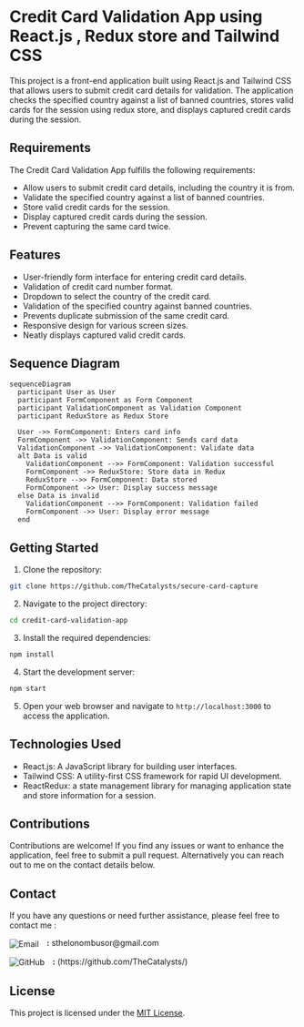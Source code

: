 # Credit Card Validation App using React.js , Redux store and Tailwind CSS

This project is a front-end application built using React.js and Tailwind CSS that allows users to submit credit card details for validation. The application checks the specified country against a list of banned countries, stores valid cards for the session using redux store, and displays captured credit cards during the session.

## Requirements

The Credit Card Validation App fulfills the following requirements:

- Allow users to submit credit card details, including the country it is from.
- Validate the specified country against a list of banned countries.
- Store valid credit cards for the session.
- Display captured credit cards during the session.
- Prevent capturing the same card twice.

## Features

- User-friendly form interface for entering credit card details.
- Validation of credit card number format.
- Dropdown to select the country of the credit card.
- Validation of the specified country against banned countries.
- Prevents duplicate submission of the same credit card.
- Responsive design for various screen sizes.
- Neatly displays captured valid credit cards.

## Sequence Diagram 

```mermaid
sequenceDiagram
  participant User as User
  participant FormComponent as Form Component
  participant ValidationComponent as Validation Component
  participant ReduxStore as Redux Store

  User ->> FormComponent: Enters card info
  FormComponent ->> ValidationComponent: Sends card data
  ValidationComponent ->> ValidationComponent: Validate data
  alt Data is valid
    ValidationComponent -->> FormComponent: Validation successful
    FormComponent ->> ReduxStore: Store data in Redux
    ReduxStore -->> FormComponent: Data stored
    FormComponent ->> User: Display success message
  else Data is invalid
    ValidationComponent -->> FormComponent: Validation failed
    FormComponent ->> User: Display error message
  end

```
## Getting Started

1. Clone the repository:

```bash
git clone https://github.com/TheCatalysts/secure-card-capture
```

2. Navigate to the project directory:

```bash
cd credit-card-validation-app
```

3. Install the required dependencies:

```bash
npm install
```

4. Start the development server:

```bash
npm start
```

5. Open your web browser and navigate to `http://localhost:3000` to access the application.


## Technologies Used


- React.js: A JavaScript library for building user interfaces.
- Tailwind CSS: A utility-first CSS framework for rapid UI development.
- ReactRedux: a state management library for managing application state and store information for a session.

## Contributions

Contributions are welcome! If you find any issues or want to enhance the application, feel free to submit a pull request. Alternatively you can reach out to me on the contact details below.

## Contact

If you have any questions or need further assistance, please feel free to contact me :


<p align="left">
</p>

<p align="left">
  <img src="https://img.icons8.com/ios/24/FF5733/email.png" alt="Email" style="vertical-align: middle; margin-right: 10px;" />
  <b>:</b> sthelonombusor@gmail.com
</p>

<p align="left">
  <img src="https://img.icons8.com/ios/24/36A2EB/github.png" alt="GitHub" style="vertical-align: middle; margin-right: 10px;" />
  <b>:</b> (https://github.com/TheCatalysts/)
</p>




## License

This project is licensed under the [MIT License](https://opensource.org/licenses/MIT).

